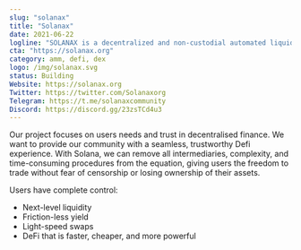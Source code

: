 ```yaml
---
slug: "solanax"
title: "Solanax"
date: 2021-06-22
logline: "SOLANAX is a decentralized and non-custodial automated liquidity mechanism supporting trades within the Solana ecosystem."
cta: "https://solanax.org"
category: amm, defi, dex
logo: /img/solanax.svg
status: Building
Website: https://solanax.org
Twitter: https://twitter.com/Solanaxorg
Telegram: https://t.me/solanaxcommunity
Discord: https://discord.gg/23zsTCd4u3
---
```


Our project focuses on users needs and trust in decentralised finance. We want to provide our community with a seamless, trustworthy Defi experience. With Solana, we can remove all intermediaries, complexity, and time-consuming procedures from the equation, giving users the freedom to trade without fear of censorship or losing ownership of their assets.

Users have complete control:

- Next-level liquidity
- Friction-less yield
- Light-speed swaps
- DeFi that is faster, cheaper, and more powerful
